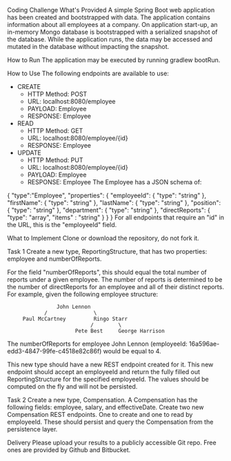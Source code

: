 Coding Challenge
What's Provided
A simple Spring Boot web application has been created and bootstrapped with data. The application contains information about all employees at a company. On application start-up, an in-memory Mongo database is bootstrapped with a serialized snapshot of the database. While the application runs, the data may be accessed and mutated in the database without impacting the snapshot.

How to Run
The application may be executed by running gradlew bootRun.

How to Use
The following endpoints are available to use:

* CREATE
    * HTTP Method: POST 
    * URL: localhost:8080/employee
    * PAYLOAD: Employee
    * RESPONSE: Employee
* READ
    * HTTP Method: GET 
    * URL: localhost:8080/employee/{id}
    * RESPONSE: Employee
* UPDATE
    * HTTP Method: PUT 
    * URL: localhost:8080/employee/{id}
    * PAYLOAD: Employee
    * RESPONSE: Employee
The Employee has a JSON schema of:

{
  "type":"Employee",
  "properties": {
    "employeeId": {
      "type": "string"
    },
    "firstName": {
      "type": "string"
    },
    "lastName": {
          "type": "string"
    },
    "position": {
          "type": "string"
    },
    "department": {
          "type": "string"
    },
    "directReports": {
      "type": "array",
      "items" : "string"
    }
  }
}
For all endpoints that require an "id" in the URL, this is the "employeeId" field.

What to Implement
Clone or download the repository, do not fork it.

Task 1
Create a new type, ReportingStructure, that has two properties: employee and numberOfReports.

For the field "numberOfReports", this should equal the total number of reports under a given employee. The number of reports is determined to be the number of directReports for an employee and all of their distinct reports. For example, given the following employee structure:

                    John Lennon
                /               \
         Paul McCartney         Ringo Starr
                               /        \
                          Pete Best     George Harrison
The numberOfReports for employee John Lennon (employeeId: 16a596ae-edd3-4847-99fe-c4518e82c86f) would be equal to 4.

This new type should have a new REST endpoint created for it. This new endpoint should accept an employeeId and return the fully filled out ReportingStructure for the specified employeeId. The values should be computed on the fly and will not be persisted.

Task 2
Create a new type, Compensation. A Compensation has the following fields: employee, salary, and effectiveDate. Create two new Compensation REST endpoints. One to create and one to read by employeeId. These should persist and query the Compensation from the persistence layer.

Delivery
Please upload your results to a publicly accessible Git repo. Free ones are provided by Github and Bitbucket.
